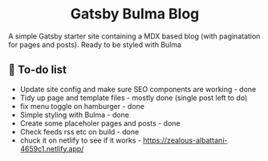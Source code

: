 <h1 align="center">
  Gatsby Bulma Blog
</h1>
<p>A simple Gatsby starter site containing a MDX based blog (with paginatation for pages and posts). Ready to be styled with Bulma</p>

## 🚀 To-do list

- Update site config and make sure SEO components are working - done
- Tidy up page and template files - mostly done (single post left to do)
- fix menu toggle on hamburger - done
- Simple styling with Bulma - done
- Create some placeholer pages and posts - done
- Check feeds rss etc on build - done
- chuck it on netlify to see if it works - https://zealous-albattani-4659c1.netlify.app/
